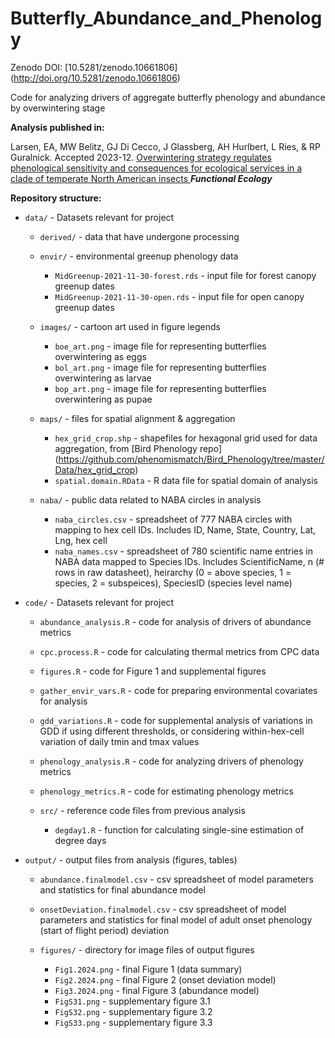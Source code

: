 # Butterfly_Abundance_and_Phenology

Zenodo DOI: [10.5281/zenodo.10661806] (http://doi.org/10.5281/zenodo.10661806)

Code for analyzing drivers of aggregate butterfly phenology and abundance by overwintering stage

**Analysis published in:**

Larsen, EA, MW Belitz, GJ Di Cecco, J Glassberg, AH Hurlbert, L Ries, & RP Guralnick. Accepted 2023-12. [Overwintering strategy regulates phenological sensitivity and consequences for ecological services in a clade of temperate North American insects ](https://besjournals.onlinelibrary.wiley.com/journal/13652435) __*Functional Ecology*__


**Repository structure:**

* `data/` - Datasets relevant for project
  * `derived/`  - data that have undergone processing


  * `envir/`  - environmental greenup phenology data
    * `MidGreenup-2021-11-30-forest.rds` - input file for forest canopy greenup dates
    * `MidGreenup-2021-11-30-open.rds` - input file for open canopy greenup dates

  * `images/`  - cartoon art used in figure legends
    * `boe_art.png` - image file for representing butterflies overwintering as eggs
    * `bol_art.png` - image file for representing butterflies overwintering as larvae
    * `bop_art.png` - image file for representing butterflies overwintering as pupae

  * `maps/`  - files for spatial alignment &  aggregation
    * `hex_grid_crop.shp` - shapefiles for hexagonal grid used for data aggregation, from [Bird Phenology repo] (https://github.com/phenomismatch/Bird_Phenology/tree/master/Data/hex_grid_crop)
    * `spatial.domain.RData` - R data file for spatial domain of analysis
    
  * `naba/` - public data related to NABA circles in analysis
    * `naba_circles.csv` - spreadsheet of 777 NABA circles with mapping to hex cell IDs. Includes ID, Name, State,	Country, Lat,	Lng, hex cell
    * `naba_names.csv` - spreadsheet of 780 scientific name entries in NABA data mapped to Species IDs.  Includes ScientificName, n (# rows in raw datasheet), heirarchy (0 = above species, 1 = species, 2 = subspeices), SpeciesID (species level name)


* `code/` - Datasets relevant for project
  * `abundance_analysis.R` - code for analysis of drivers of abundance metrics
  * `cpc.process.R` - code for calculating thermal metrics from CPC data
  * `figures.R` - code for Figure 1 and supplemental figures
  * `gather_envir_vars.R` - code for preparing environmental covariates for analysis
  * `gdd_variations.R` - code for supplemental analysis of variations in GDD if using different thresholds, or considering within-hex-cell variation of daily tmin and tmax values
  * `phenology_analysis.R` - code for analyzing drivers of phenology metrics
  * `phenology_metrics.R` - code for estimating phenology metrics
  
  * `src/`  - reference code files from previous analysis
    * `degday1.R` - function for calculating single-sine estimation of degree days

* `output/` - output files from analysis (figures, tables)
  * `abundance.finalmodel.csv`  - csv spreadsheet of model parameters and statistics for final abundance model
  * `onsetDeviation.finalmodel.csv` - csv spreadsheet of model parameters and statistics for final model of adult onset phenology (start of flight period) deviation

  * `figures/`  - directory for image files of output figures
    * `Fig1.2024.png` - final Figure 1 (data summary)
    * `Fig2.2024.png` - final Figure 2 (onset deviation model)
    * `Fig3.2024.png` - final Figure 3 (abundance model)
    * `FigS31.png` - supplementary figure 3.1
    * `FigS32.png` - supplementary figure 3.2
    * `FigS33.png` - supplementary figure 3.3
